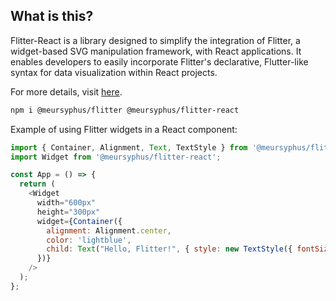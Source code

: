 ##  What is this?

Flitter-React is a library designed to simplify the integration of Flitter, a widget-based SVG manipulation framework, with React applications. It enables developers to easily incorporate Flitter's declarative, Flutter-like syntax for data visualization within React projects.

For more details, visit [here](https://flitter.pages.dev).

```bash
npm i @meursyphus/flitter @meursyphus/flitter-react
```
Example of using Flitter widgets in a React component:

```javascript
import { Container, Alignment, Text, TextStyle } from '@meursyphus/flitter';
import Widget from '@meursyphus/flitter-react';

const App = () => {
  return (
    <Widget
      width="600px"
      height="300px"
      widget={Container({
        alignment: Alignment.center,
        color: 'lightblue',
        child: Text("Hello, Flitter!", { style: new TextStyle({ fontSize: 30, weight: 'bold' })})
      })}
    />
  );
};
```